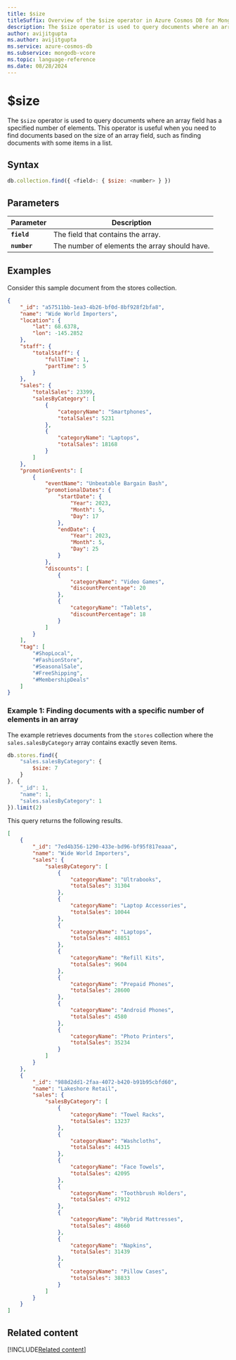 ```yaml
---
title: $size
titleSuffix: Overview of the $size operator in Azure Cosmos DB for MongoDB (vCore)
description: The $size operator is used to query documents where an array field has a specified number of elements.
author: avijitgupta
ms.author: avijitgupta
ms.service: azure-cosmos-db
ms.subservice: mongodb-vcore
ms.topic: language-reference
ms.date: 08/28/2024
---
```


# $size

The `$size` operator is used to query documents where an array field has a specified number of elements. This operator is useful when you need to find documents based on the size of an array field, such as finding documents with some items in a list.

## Syntax

```javascript
db.collection.find({ <field>: { $size: <number> } })
```

## Parameters

| Parameter | Description |
| --- | --- |
| **`field`** | The field that contains the array. |
| **`number`** | The number of elements the array should have. |

## Examples

Consider this sample document from the stores collection.

```json
{
    "_id": "a57511bb-1ea3-4b26-bf0d-8bf928f2bfa8",
    "name": "Wide World Importers",
    "location": {
        "lat": 68.6378,
        "lon": -145.2852
    },
    "staff": {
        "totalStaff": {
            "fullTime": 1,
            "partTime": 5
        }
    },
    "sales": {
        "totalSales": 23399,
        "salesByCategory": [
            {
                "categoryName": "Smartphones",
                "totalSales": 5231
            },
            {
                "categoryName": "Laptops",
                "totalSales": 18168
            }
        ]
    },
    "promotionEvents": [
        {
            "eventName": "Unbeatable Bargain Bash",
            "promotionalDates": {
                "startDate": {
                    "Year": 2023,
                    "Month": 5,
                    "Day": 17
                },
                "endDate": {
                    "Year": 2023,
                    "Month": 5,
                    "Day": 25
                }
            },
            "discounts": [
                {
                    "categoryName": "Video Games",
                    "discountPercentage": 20
                },
                {
                    "categoryName": "Tablets",
                    "discountPercentage": 18
                }
            ]
        }
    ],
    "tag": [
        "#ShopLocal",
        "#FashionStore",
        "#SeasonalSale",
        "#FreeShipping",
        "#MembershipDeals"
    ]
}
```

### Example 1: Finding documents with a specific number of elements in an array

The example retrieves documents from the `stores` collection where the `sales.salesByCategory` array contains exactly seven items.

```javascript
db.stores.find({
    "sales.salesByCategory": {
        $size: 7
    }
}, {
    "_id": 1,
    "name": 1,
    "sales.salesByCategory": 1
}).limit(2)
```

This query returns the following results.

```json
[
    {
        "_id": "7ed4b356-1290-433e-bd96-bf95f817eaaa",
        "name": "Wide World Importers",
        "sales": {
            "salesByCategory": [
                {
                    "categoryName": "Ultrabooks",
                    "totalSales": 31304
                },
                {
                    "categoryName": "Laptop Accessories",
                    "totalSales": 10044
                },
                {
                    "categoryName": "Laptops",
                    "totalSales": 48851
                },
                {
                    "categoryName": "Refill Kits",
                    "totalSales": 9604
                },
                {
                    "categoryName": "Prepaid Phones",
                    "totalSales": 28600
                },
                {
                    "categoryName": "Android Phones",
                    "totalSales": 4580
                },
                {
                    "categoryName": "Photo Printers",
                    "totalSales": 35234
                }
            ]
        }
    },
    {
        "_id": "988d2dd1-2faa-4072-b420-b91b95cbfd60",
        "name": "Lakeshore Retail",
        "sales": {
            "salesByCategory": [
                {
                    "categoryName": "Towel Racks",
                    "totalSales": 13237
                },
                {
                    "categoryName": "Washcloths",
                    "totalSales": 44315
                },
                {
                    "categoryName": "Face Towels",
                    "totalSales": 42095
                },
                {
                    "categoryName": "Toothbrush Holders",
                    "totalSales": 47912
                },
                {
                    "categoryName": "Hybrid Mattresses",
                    "totalSales": 48660
                },
                {
                    "categoryName": "Napkins",
                    "totalSales": 31439
                },
                {
                    "categoryName": "Pillow Cases",
                    "totalSales": 38833
                }
            ]
        }
    }
]
```

## Related content

[!INCLUDE[Related content](../includes/related-content.md)]
